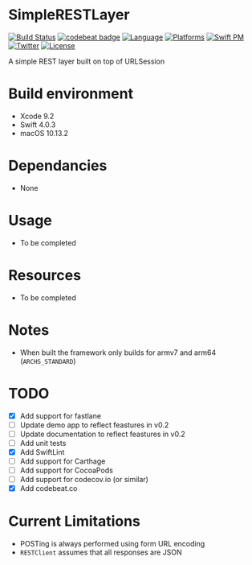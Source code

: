 # SimpleRESTLayer
[![Build Status](https://gitlab.com/optimisedlabs/simplerestlayer/badges/master/pipeline.svg)](https://gitlab.com/optimisedlabs/simplerestlayer/commits/master)
[![codebeat badge](https://codebeat.co/badges/118122e9-f912-47e5-89d2-13a5dcc92f34)](https://codebeat.co/projects/github-com-graemer957-simplerestlayer-master)
[![Language](https://img.shields.io/badge/language-Swift%203.0-orange.svg)](https://developer.apple.com/swift/)
[![Platforms](https://img.shields.io/badge/platform-ios-yellow.svg)](http://www.apple.com/ios/)
[![Swift PM](https://img.shields.io/badge/spm-compatible-brightgreen.svg)](https://swift.org/package-manager)
[![Twitter](https://img.shields.io/badge/contact-@graemer957-blue.svg)](https://twitter.com/graemer957)
[![License](https://img.shields.io/badge/license-Apache--2.0-lightgrey.svg)](https://github.com/graemer957/helloworld-swift-framework/blob/master/LICENSE)

A simple REST layer built on top of URLSession

# Build environment
- Xcode 9.2
- Swift 4.0.3
- macOS 10.13.2

# Dependancies
- None

# Usage
- To be completed

# Resources
- To be completed

# Notes
- When built the framework only builds for armv7 and arm64 (`ARCHS_STANDARD`)

# TODO
- [x] Add support for fastlane
- [ ] Update demo app to reflect feastures in v0.2
- [ ] Update documentation to reflect feastures in v0.2
- [ ] Add unit tests
- [x] Add SwiftLint
- [ ] Add support for Carthage
- [ ] Add support for CocoaPods
- [ ] Add support for codecov.io (or similar)
- [x] Add codebeat.co

# Current Limitations
- POSTing is always performed using form URL encoding
- `RESTClient` assumes that all responses are JSON
